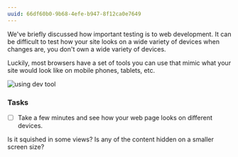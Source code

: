 ```yaml
---
uuid: 66df60b0-9b68-4efe-b947-8f12ca0e7649
---
```


We've briefly discussed how important testing is to web development. It can be difficult to test how your site looks on a wide variety of devices when changes are, you don't own a wide variety of devices.

Luckily, most browsers have a set of tools you can use that mimic what your site would look like on mobile phones, tablets, etc.

![using dev tool](https://cl.ly/1q0E0i3T2l0d/Screen%20Recording%202017-10-01%20at%2005.44%20PM.gif)

### Tasks
- [ ] Take a few minutes and see how your web page looks on different devices.

Is it squished in some views? Is any of the content hidden on a smaller screen size?
